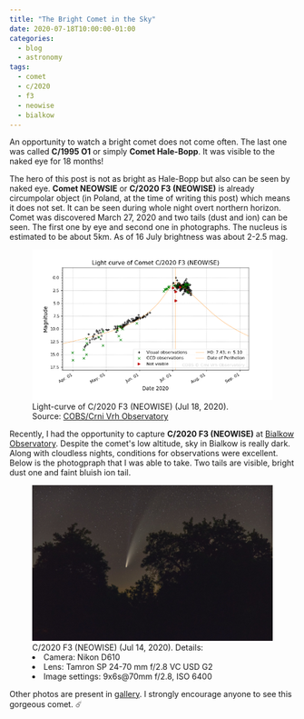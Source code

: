```yaml
---
title: "The Bright Comet in the Sky"
date: 2020-07-18T10:00:00-01:00
categories:
  - blog
  - astronomy
tags:
  - comet
  - c/2020
  - f3
  - neowise
  - bialkow
---
```


An opportunity to watch a bright comet does not come often. The last one was called __C/1995 O1__ or simply __Comet Hale-Bopp__. It was visible to the naked eye for 18 months!

The hero of this post is not as bright as Hale-Bopp but also can be seen by naked eye. __Comet NEOWSIE__ or __C/2020 F3 (NEOWISE)__ is already circumpolar object (in Poland, at the time of writing this post) which means it does not set. It can be seen during whole night overt northern horizon. Comet was discovered March 27, 2020 and two tails (dust and ion) can be seen. The first one by eye and second one in photographs. The nucleus is estimated to be about 5km. As of 16 July brightness was about 2-2.5 mag.

<figure>
    <a href="https://cobs.si"><img src="/assets/images/lightcurve_20200718-120038.png"></a>
    <figcaption>Light-curve of C/2020 F3 (NEOWISE) (Jul 18, 2020).<br>Source: <a href="https://cobs.si">COBS/Crni Vrh Observatory</a></figcaption>
</figure>

Recently, I had the opportunity to capture __C/2020 F3 (NEOWISE)__ at <a href="http://oab.astro.uni.wroc.pl">Bialkow Observatory</a>. Despite the comet's low altitude, sky in Bialkow is really dark. Along with cloudless nights, conditions for observations were excellent. Below is the photogpraph that I was able to take. Two tails are visible, bright dust one and faint bluish ion tail.
<figure>
    <a href="/assets/photos/c2020-f3-neowise-in-the-trees_50112625338_o.jpg"><img src="/assets/photos/c2020-f3-neowise-in-the-trees_50112625338_o.jpg"></a>
    <figcaption>C/2020 F3 (NEOWISE) (Jul 14, 2020). Details:
    <li>Camera: Nikon D610</li>
    <li>Lens: Tamron SP 24-70 mm f/2.8 VC USD G2</li>
    <li>Image settings: 9x6s@70mm f/2.8, ISO 6400</li>
    </figcaption>
</figure>

Other photos are present in [gallery][gallery-url]. I strongly encourage anyone to see this gorgeous comet. ☄️

[gallery-url]: /gallery/